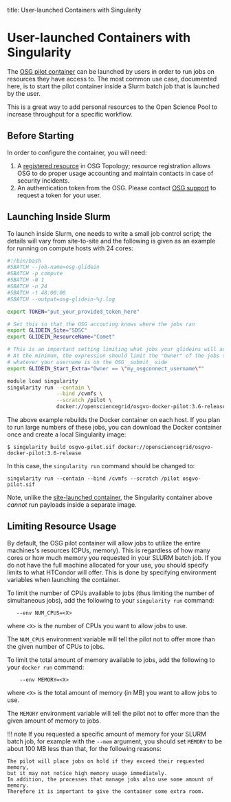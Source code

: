 title: User-launched Containers with Singularity

User-launched Containers with Singularity
=========================================

The [OSG pilot container](os-backfill-containers.md) can be launched by users in order to run jobs on resources they
have access to.
The most common use case, documented here, is to start the pilot container inside a Slurm batch job that is launched by
the user.

This is a great way to add personal resources to the Open Science Pool to increase throughput for a specific workflow.

Before Starting
---------------

In order to configure the container, you will need:

1. A [registered resource](../common/registration.md) in OSG Topology;
   resource registration allows OSG to do proper usage accounting and maintain contacts in case of security incidents.
2. An authentication token from the OSG.
   Please contact [OSG support](mailto:support@opensciencegrid.org) to request a token for your user.

Launching Inside Slurm
----------------------

To launch inside Slurm, one needs to write a small job control script; the details will vary from site-to-site and the
following is given as an example for running on compute hosts with 24 cores:

```bash
#!/bin/bash
#SBATCH --job-name=osg-glidein
#SBATCH -p compute
#SBATCH -N 1
#SBATCH -n 24
#SBATCH -t 48:00:00
#SBATCH --output=osg-glidein-%j.log

export TOKEN="put_your_provided_token_here"

# Set this so that the OSG accouting knows where the jobs ran
export GLIDEIN_Site="SDSC"
export GLIDEIN_ResourceName="Comet"

# This is an important setting limiting what jobs your glideins will accept.
# At the minimum, the expression should limit the "Owner" of the jobs to
# whatever your username is on the OSG _submit_ side
export GLIDEIN_Start_Extra="Owner == \"my_osgconnect_username\""

module load singularity
singularity run --contain \
                --bind /cvmfs \
                --scratch /pilot \
                docker://opensciencegrid/osgvo-docker-pilot:3.6-release
```

The above example rebuilds the Docker container on each host.
If you plan to run large numbers of these jobs, you can download the Docker container once and create a local
Singularity image:

```
$ singularity build osgvo-pilot.sif docker://opensciencegrid/osgvo-docker-pilot:3.6-release
```

In this case, the `singularity run` command should be changed to:

```
singularity run --contain --bind /cvmfs --scratch /pilot osgvo-pilot.sif
```

Note, unlike the [site-launched container](os-backfill-containers.md), the Singularity container above
_cannot_ run payloads inside a separate image.


Limiting Resource Usage
-----------------------

By default, the OSG pilot container will allow jobs to utilize the entire machines's resources (CPUs, memory).
This is regardless of how many cores or how much memory you requested in your SLURM batch job.
If you do not have the full machine allocated for your use, you should specify limits to what HTCondor will offer.
This is done by specifying environment variables when launching the container.

To limit the number of CPUs available to jobs (thus limiting the number of simultaneous jobs),
add the following to your `singularity run` command:

```
   --env NUM_CPUS=<X>
```

where `<X>` is the number of CPUs you want to allow jobs to use.

The `NUM_CPUS` environment variable will tell the pilot not to offer more than the given number of CPUs to jobs.

To limit the total amount of memory available to jobs, add the following to your `docker run` command:
```
    --env MEMORY=<X>
```

where `<X>` is the total amount of memory (in MB) you want to allow jobs to use.

The `MEMORY` environment variable will tell the pilot not to offer more than the given amount of memory to jobs.

!!! note
    If you requested a specific amount of memory for your SLURM batch job, for example with the `--mem` argument,
    you should set `MEMORY` to be about 100 MB less than that, for the following reasons:

    The pilot will place jobs on hold if they exceed their requested memory,
    but it may not notice high memory usage immediately.
    In addition, the processes that manage jobs also use some amount of memory.
    Therefore it is important to give the container some extra room.
